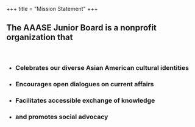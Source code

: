 +++
title = "Mission Statement"
+++

## The AAASE Junior Board is a nonprofit organization that
​
- ### Celebrates our diverse Asian American cultural identities
- ### Encourages open dialogues on current affairs
- ### Facilitates accessible exchange of knowledge
- ### and promotes social advocacy
